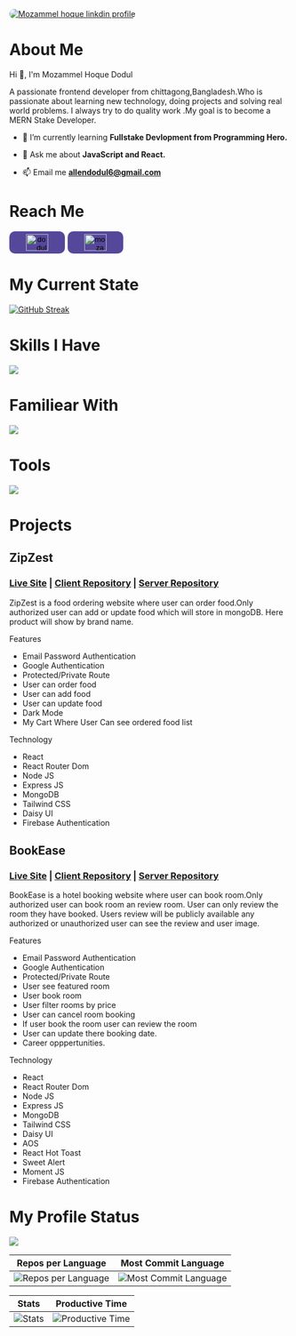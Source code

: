 <a href="www.linkedin.com/in/mozammel-hoque-dodul-842272257">
    <img style="border-radius: 10px" src="https://i.ibb.co/zh639kB/Moza.png" alt="Mozammel hoque linkdin profile" border="0">
</a>

<h1>About Me</h1>
<p align="">Hi 👋, I'm Mozammel Hoque Dodul</p>
<p align="">A passionate frontend developer from chittagong,Bangladesh.Who is passionate about learning new technology, doing projects and solving real world problems. I always try to do quality work .My goal is to become a MERN Stake Developer.</h3>

- 🌱 I’m currently learning **Fullstake Devlopment from Programming Hero.**

- 💬 Ask me about **JavaScript and React.**

- 📫 Email me **allendodul6@gmail.com**


<h1>Reach Me</h1>

<div style='display: flex; gap: 5px;'>

<a href="https://twitter.com/dodul01" target="blank">
    <button style='background: #55489b; width: 100px; border:none; outline: none; padding:5px; border-radius: 10px; cursor:pointer;'>
        <img align="center" src="https://raw.githubusercontent.com/rahuldkjain/github-profile-readme-generator/master/src/images/icons/Social/twitter.svg" alt="dodul01" height="30" width="40" />
    </button>
</a>

<a href="https://www.linkedin.com/in/mozammel-hoque-dodul-842272257" target="blank">
    <button style='background: #55489b; width: 100px; border:none; outline: none; padding:5px; border-radius: 10px; cursor:pointer;'>
        <img align="center" src="https://raw.githubusercontent.com/rahuldkjain/github-profile-readme-generator/master/src/images/icons/Social/linked-in-alt.svg" alt="mozammel hoque dodul" height="30" width="40" />
    </button>
</a>
</div>


<h1>My Current State</h1>

[![GitHub Streak](https://github-readme-streak-stats.herokuapp.com?user=Dodul01&theme=iceberg&border_radius=10&card_width=600)](https://git.io/streak-stats)

<h1>Skills I Have</h1>

<p>
  <a href="https://skillicons.dev">
    <img src="https://skillicons.dev/icons?i=html,css,tailwindcss,javascript,react,vite" />
  </a>
</p>

<h1>Familiear With</h1>

<p>
  <a href="https://skillicons.dev">
    <img src="https://skillicons.dev/icons?i=nodejs,expressjs,mongodb,mui,firebase" />
  </a>
</p>

<h1>Tools</h1>

<p>
  <a href="https://skillicons.dev">
    <img src="https://skillicons.dev/icons?i=vscode,git,github,figma" />
  </a>
</p>


# Projects
## ZipZest 
### <a href="https://difficult-wrench.surge.sh">Live Site</a> | <a href="https://github.com/Dodul01/ZipZest-Client">Client Repository</a> | <a href="https://github.com/Dodul01/ZipZest-Server">Server Repository</a>
ZipZest is a food ordering website where user can order food.Only authorized user can add or update food which will store in mongoDB. Here product will show by brand name.

Features
- Email Password Authentication
- Google Authentication
- Protected/Private Route
- User can order food
- User can add food
- User can update food
- Dark Mode
- My Cart Where User Can see ordered food list

Technology
- React
- React Router Dom
- Node JS
- Express JS
- MongoDB
- Tailwind CSS
- Daisy UI
- Firebase Authentication

## BookEase  
### <a href="https://bookease-537ed.web.app">Live Site</a> | <a href="https://github.com/Dodul01/BookEase-Client">Client Repository</a> | <a href="https://github.com/Dodul01/BookEase-Server">Server Repository</a>
BookEase is a hotel booking website where user can book room.Only authorized user can book room an review room. User can only review the room they have booked. Users review will be publicly available any authorized or unauthorized user can see the review and user image.

Features
- Email Password Authentication
- Google Authentication
- Protected/Private Route
- User see featured room
- User book room
- User filter rooms by price
- User can cancel room booking
- If user book the room user can review the room
- User can update there booking date.
- Career opppertunities.

Technology
- React
- React Router Dom
- Node JS
- Express JS
- MongoDB
- Tailwind CSS
- Daisy UI
- AOS
- React Hot Toast
- Sweet Alert
- Moment JS
- Firebase Authentication



# My Profile Status
![](http://github-profile-summary-cards.vercel.app/api/cards/profile-details?username=dodul01&theme=algolia)

| Repos per Language | Most Commit Language |
| --- | --- |
| ![Repos per Language](http://github-profile-summary-cards.vercel.app/api/cards/repos-per-language?username=dodul01&theme=algolia) | ![Most Commit Language](http://github-profile-summary-cards.vercel.app/api/cards/most-commit-language?username=dodul01&theme=algolia) |

| Stats | Productive Time |
| --- | --- |
| ![Stats](http://github-profile-summary-cards.vercel.app/api/cards/stats?username=dodul01&theme=algolia) | ![Productive Time](http://github-profile-summary-cards.vercel.app/api/cards/productive-time?username=dodul01&theme=algolia&utcOffset=8) |
